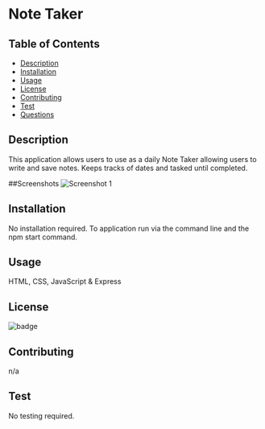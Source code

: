 # Note Taker

## Table of Contents

- [Description](#description)
- [Installation](#installation)
- [Usage](#usage)
- [License](#license)
- [Contributing](#contributing)
- [Test](#test)
- [Questions](#questions)

## Description
This application allows users to use as a daily Note Taker allowing users to write and save notes.
Keeps tracks of dates and tasked until completed.

##Screenshots
![Screenshot 1](https://github.com/yourusername/Cscrivens-Note-Taker/blob/main/Screenshots/Screenshot%202024-02-10%20141756.png)


## Installation

No installation required.
To application run via the command line and the npm start command.

## Usage

HTML, CSS, JavaScript & Express

## License

![badge](https://img.shields.io/badge/license-MIT-blue.svg)

## Contributing

n/a

## Test

No testing required.


